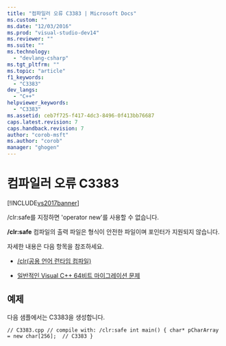 ```yaml
---
title: "컴파일러 오류 C3383 | Microsoft Docs"
ms.custom: ""
ms.date: "12/03/2016"
ms.prod: "visual-studio-dev14"
ms.reviewer: ""
ms.suite: ""
ms.technology: 
  - "devlang-csharp"
ms.tgt_pltfrm: ""
ms.topic: "article"
f1_keywords: 
  - "C3383"
dev_langs: 
  - "C++"
helpviewer_keywords: 
  - "C3383"
ms.assetid: ceb7f725-f417-4dc3-8496-0f413bb76687
caps.latest.revision: 7
caps.handback.revision: 7
author: "corob-msft"
ms.author: "corob"
manager: "ghogen"
---
```

# 컴파일러 오류 C3383
[!INCLUDE[vs2017banner](../../assembler/inline/includes/vs2017banner.md)]

\/clr:safe를 지정하면 'operator new'를 사용할 수 없습니다.  
  
 **\/clr:safe** 컴파일의 출력 파일은 형식이 안전한 파일이며 포인터가 지원되지 않습니다.  
  
 자세한 내용은 다음 항목을 참조하세요.  
  
-   [\/clr\(공용 언어 런타임 컴파일\)](../../build/reference/clr-common-language-runtime-compilation.md)  
  
-   [일반적인 Visual C\+\+ 64비트 마이그레이션 문제](../../build/common-visual-cpp-64-bit-migration-issues.md)  
  
## 예제  
 다음 샘플에서는 C3383을 생성합니다.  
  
```  
// C3383.cpp // compile with: /clr:safe int main() { char* pCharArray = new char[256];  // C3383 }  
```